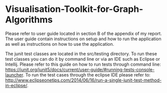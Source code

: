 # Visualisation-Toolkit-for-Graph-Algorithms

Please refer to user guide located in section B of the appendix of my report. The user guide contain instructions on setup and how to run the application as well as instructions on how to use the application.

The junit test classes are located in the src/testing directory. To run these test classes you can do it by command line or via an IDE such as Eclipse or Intellij. Please refer to this guide on how to run tests through command line: https://junit.org/junit5/docs/current/user-guide/#running-tests-console-launcher. To run the test cases through the eclipse IDE please refer to: http://www.eclipseonetips.com/2014/06/16/run-a-single-junit-test-method-in-eclipse/. 
